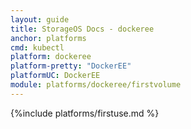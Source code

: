 ```yaml
---
layout: guide
title: StorageOS Docs - dockeree
anchor: platforms
cmd: kubectl
platform: dockeree
platform-pretty: "DockerEE"
platformUC: DockerEE
module: platforms/dockeree/firstvolume
---
```


{%include platforms/firstuse.md %}

